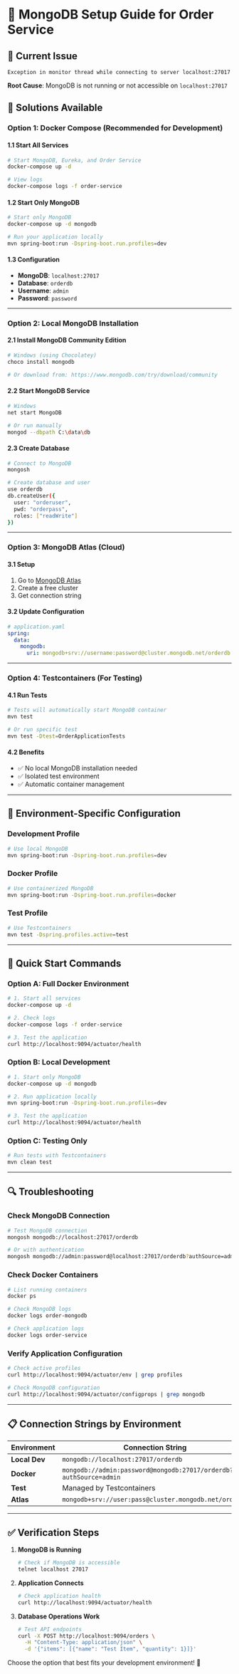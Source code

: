 # 🍃 MongoDB Setup Guide for Order Service

## 🚨 **Current Issue**
```
Exception in monitor thread while connecting to server localhost:27017
```

**Root Cause**: MongoDB is not running or not accessible on `localhost:27017`

## 🎯 **Solutions Available**

### **Option 1: Docker Compose (Recommended for Development)**

#### **1.1 Start All Services**
```bash
# Start MongoDB, Eureka, and Order Service
docker-compose up -d

# View logs
docker-compose logs -f order-service
```

#### **1.2 Start Only MongoDB**
```bash
# Start only MongoDB
docker-compose up -d mongodb

# Run your application locally
mvn spring-boot:run -Dspring-boot.run.profiles=dev
```

#### **1.3 Configuration**
- **MongoDB**: `localhost:27017`
- **Database**: `orderdb`
- **Username**: `admin`
- **Password**: `password`

---

### **Option 2: Local MongoDB Installation**

#### **2.1 Install MongoDB Community Edition**
```bash
# Windows (using Chocolatey)
choco install mongodb

# Or download from: https://www.mongodb.com/try/download/community
```

#### **2.2 Start MongoDB Service**
```bash
# Windows
net start MongoDB

# Or run manually
mongod --dbpath C:\data\db
```

#### **2.3 Create Database**
```bash
# Connect to MongoDB
mongosh

# Create database and user
use orderdb
db.createUser({
  user: "orderuser",
  pwd: "orderpass",
  roles: ["readWrite"]
})
```

---

### **Option 3: MongoDB Atlas (Cloud)**

#### **3.1 Setup**
1. Go to [MongoDB Atlas](https://www.mongodb.com/atlas)
2. Create a free cluster
3. Get connection string

#### **3.2 Update Configuration**
```yaml
# application.yaml
spring:
  data:
    mongodb:
      uri: mongodb+srv://username:password@cluster.mongodb.net/orderdb
```

---

### **Option 4: Testcontainers (For Testing)**

#### **4.1 Run Tests**
```bash
# Tests will automatically start MongoDB container
mvn test

# Or run specific test
mvn test -Dtest=OrderApplicationTests
```

#### **4.2 Benefits**
- ✅ No local MongoDB installation needed
- ✅ Isolated test environment
- ✅ Automatic container management

---

## 🔧 **Environment-Specific Configuration**

### **Development Profile**
```bash
# Use local MongoDB
mvn spring-boot:run -Dspring-boot.run.profiles=dev
```

### **Docker Profile**
```bash
# Use containerized MongoDB
mvn spring-boot:run -Dspring-boot.run.profiles=docker
```

### **Test Profile**
```bash
# Use Testcontainers
mvn test -Dspring.profiles.active=test
```

---

## 🚀 **Quick Start Commands**

### **Option A: Full Docker Environment**
```bash
# 1. Start all services
docker-compose up -d

# 2. Check logs
docker-compose logs -f order-service

# 3. Test the application
curl http://localhost:9094/actuator/health
```

### **Option B: Local Development**
```bash
# 1. Start only MongoDB
docker-compose up -d mongodb

# 2. Run application locally
mvn spring-boot:run -Dspring-boot.run.profiles=dev

# 3. Test the application
curl http://localhost:9094/actuator/health
```

### **Option C: Testing Only**
```bash
# Run tests with Testcontainers
mvn clean test
```

---

## 🔍 **Troubleshooting**

### **Check MongoDB Connection**
```bash
# Test MongoDB connection
mongosh mongodb://localhost:27017/orderdb

# Or with authentication
mongosh mongodb://admin:password@localhost:27017/orderdb?authSource=admin
```

### **Check Docker Containers**
```bash
# List running containers
docker ps

# Check MongoDB logs
docker logs order-mongodb

# Check application logs
docker logs order-service
```

### **Verify Application Configuration**
```bash
# Check active profiles
curl http://localhost:9094/actuator/env | grep profiles

# Check MongoDB configuration
curl http://localhost:9094/actuator/configprops | grep mongodb
```

---

## 📋 **Connection Strings by Environment**

| Environment | Connection String |
|-------------|-------------------|
| **Local Dev** | `mongodb://localhost:27017/orderdb` |
| **Docker** | `mongodb://admin:password@mongodb:27017/orderdb?authSource=admin` |
| **Test** | Managed by Testcontainers |
| **Atlas** | `mongodb+srv://user:pass@cluster.mongodb.net/orderdb` |

---

## ✅ **Verification Steps**

1. **MongoDB is Running**
   ```bash
   # Check if MongoDB is accessible
   telnet localhost 27017
   ```

2. **Application Connects**
   ```bash
   # Check application health
   curl http://localhost:9094/actuator/health
   ```

3. **Database Operations Work**
   ```bash
   # Test API endpoints
   curl -X POST http://localhost:9094/orders \
     -H "Content-Type: application/json" \
     -d '{"items": [{"name": "Test Item", "quantity": 1}]}'
   ```

Choose the option that best fits your development environment! 🚀